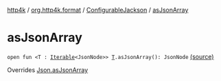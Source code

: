 [http4k](../../index.md) / [org.http4k.format](../index.md) / [ConfigurableJackson](index.md) / [asJsonArray](./as-json-array.md)

# asJsonArray

`open fun <T : `[`Iterable`](https://kotlinlang.org/api/latest/jvm/stdlib/kotlin.collections/-iterable/index.html)`<JsonNode>> `[`T`](as-json-array.md#T)`.asJsonArray(): JsonNode` [(source)](https://github.com/http4k/http4k/blob/master/http4k-format-jackson/src/main/kotlin/org/http4k/format/Jackson.kt#L66)

Overrides [Json.asJsonArray](../-json/as-json-array.md)

